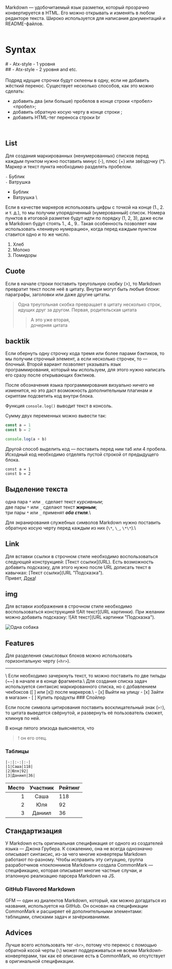 Markdown — удобочитаемый язык разметки, который прозрачно конвертируется в HTML. Его можно открывать и изменять в любом редакторе текста. Широко используется для написания документаций и README-файлов.
<br>
<br>
# Syntax
\# - Atx-style - 1 уровня 
<br>
\#\# - Atx-style - 2 уровня and etc.
<br>
<br>
Подряд идущие строчки будут склеены в одну, если не добавить жёсткий перенос. Существует несколько способов, как это можно сделать:
- добавить два (или больше) пробелов в конце строки <пробел><пробел>;
- добавить обратную косую черту в конце строки \;
- добавить HTML-тег переноса строки br
<br>

## List 
Для создания маркированных (ненумерованных) списков перед каждым пунктом нужно поставить минус (-), плюс (+) или звёздочку (*). Маркер и текст пункта необходимо разделять пробелом.

`-` Бублик \
``-`` Ватрушка 

- Бублик
- Ватрушка \

Если в качестве маркеров использовать цифры c точкой на конце (1., 2. и т. д.), то мы получим упорядоченный (нумерованный) список. Номера пунктов в итоговой разметке будут идти по порядку (1, 2, 3), даже если в Markdown будут стоять 1., 4., 9.. Такая особенность позволяет нам использовать «ленивую нумерацию», когда перед каждым пунктом ставится одно и то же число.

1. Хлеб
2. Молоко
3. Помидоры

## Cuote
Если в начале строки поставить треугольную скобку (>), то Markdown превратит текст после неё в цитату. Внутри могут быть любые блоки: параграфы, заголовки или даже другие цитаты.

> Одна треугольная скобка
превращает в цитату несколько строк,
идущих друг за другом.
> Первая, родительская цитата
> > А это уже вторая,\
> > дочерняя цитата

## backtik
Eсли обернуть одну строчку кода тремя или более парами бэктиков, то мы получим строчный элемент, а если несколько строчек, то — блочный. Второй вариант позволяет указывать язык программирования, который мы используем, для этого нужно написать его сразу после открывающих бэктиков.

После обозначения языка программирования визуально ничего не изменится, но это даст возможность дополнительным плагинам и скриптам подсветить код внутри блока.

Функция ```console.log()```
выводит текст в консоль.

Сумму двух переменных
можно вывести так:
```javascript
const a = 1
const b = 2

console.log(a + b)
```
Другой способ выделить код — поставить перед ним таб или 4 пробела. Исходный код необходимо отделять пустой строкой от предыдущего блока.

    const a = 1
    const b = 2

## Выделение текста
одна пара `*` или `_` сделает текст *курсивным*;\
две пары `*` или `_` сделают текст **жирным**;\
три пары `*` или `_` применят ***оба стиля***.\

Для экранирования служебных символов Markdown нужно поставить обратную косую черту перед каждым из них (`\*`, `\_`, `\*\*`).\

## Link
Для вставки ссылки в строчном стиле необходимо воспользоваться следующей конструкцией: [Текст ссылки]​(URL). Есть возможность добавить подсказку, для этого нужно после URL дописать текст в кавычках: [Текст ссылки]​(URL "Подсказка").\
Привет, [Дока](https://doka.guide "Энциклопедия про web-dev")!

## img
Для вставки изображения в строчном стиле необходимо воспользоваться конструкцией !⁠[Alt текст]​(URL картинки). При желании можно добавить подсказку: !⁠[Alt текст]​(URL картинки "Подсказка").

![Одна собака](dog.png "Собака смотрит влево")

## Features 
Для разделения смысловых блоков можно использовать горизонтальную черту (`<hr>`). 
<hr>\
Если необходимо зачеркнуть текст, то можно поставить по две тильды (~~) в начале и в конце фрагмента.\
Для создания списка задач используется синтаксис маркированного списка, но с добавлением чекбоксов ([ ] или [x]) после маркеров.\
- [x] Выйти на улицу
- [x] Зайти в магазин
- [ ] Купить продукты
### Спойлер

Если после символа цитирования поставить восклицательный знак (`>!`), то цитата выведется свёрнутой, и развернуть её пользователь сможет, кликнув по ней.

В конце пятого эпизода выясняется, что
>! он его отец.
### Таблицы
```|Место|Участник|Рейтинг|
|-:|:-:|:-|
|1|Саша|118|
|2|Юля|92|
|3|Даниил|36|
```
|Место|Участник|Рейтинг|
|-:|:-:|:-|
|1|Саша|118|
|2|Юля|92|
|3|Даниил|36|
## Стандартизация
У Markdown есть оригинальная спецификация от одного из создателей языка — Джона Грубера. К сожалению, она не всегда однозначно описывает синтаксис, из-за чего многие конвертеры Markdown работают по-разному. Чтобы исправить эту ситуацию, группа разработчиков «поклонников Markdown» создала CommonMark — спецификацию, которая описывает многие частные случаи, и эталонную реализацию парсера Markdown на JS.

### GitHub Flavored Markdown

GFM — один из диалектов Markdown, который, как можно догадаться из названия, используется на GitHub. Он основан на спецификации CommonMark и расширяет её дополнительными элементами: таблицами, списками задач и зачёркиваниями.

## Advices
Лучше всего использовать тег `<br>`, потому что перенос с помощью обратной косой черты (`\`) может поддерживаться не всеми Markdown-конвертерами, так как её описание есть в CommonMark, но отсутствует в оригинальной спецификации.
